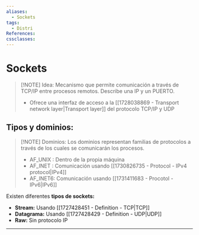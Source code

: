 ```yaml
---
aliases:
  - Sockets
tags:
  - Distri
References: 
cssclasses:
---
```

# Sockets

> [!NOTE] Idea: 
> Mecanismo que permite comunicación a través de TCP/IP entre procesos remotos. Describe una IP y un PUERTO. 
> + Ofrece una interfaz de acceso a la [[1728038869 - Transport network layer|Transport layer]] del protocolo TCP/IP y UDP

## Tipos y dominios: 

> [!NOTE] Dominios: 
> Los dominios representan familias de protocolos a través de los cuales se comunicarán los procesos. 
> + AF_UNIX : Dentro de la propia máquina 
> + AF_INET : Comunicación usando [[1730826735 - Protocol - IPv4 protocol|IPv4]]
> + AF_INET6: Comunicación usando [[1731411683 - Procotol - IPv6|IPv6]]

Existen diferentes **tipos de sockets:**
+ **Stream:** Usando [[1727428451 - Definition - TCP|TCP]]
+ **Datagrama:** Usando [[1727428429 - Definition - UDP|UDP]]
+ **Raw:** Sin protocolo IP

***